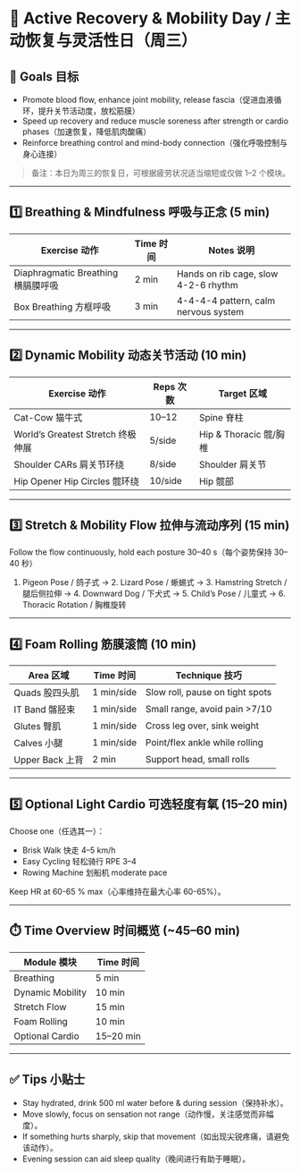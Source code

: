 # 🧘 Active Recovery & Mobility Day / 主动恢复与灵活性日（周三）

## 🎯 Goals 目标

- Promote blood flow, enhance joint mobility, release fascia（促进血液循环，提升关节活动度，放松筋膜）
- Speed up recovery and reduce muscle soreness after strength or cardio phases（加速恢复，降低肌肉酸痛）
- Reinforce breathing control and mind-body connection（强化呼吸控制与身心连接）

> 备注：本日为周三的恢复日，可根据疲劳状况适当缩短或仅做 1–2 个模块。

---

## 1️⃣ Breathing & Mindfulness 呼吸与正念 (5 min)

| Exercise 动作 | Time 时间 | Notes 说明 |
|--------------|-----------|------------|
| Diaphragmatic Breathing 横膈膜呼吸 | 2 min | Hands on rib cage, slow 4-2-6 rhythm |
| Box Breathing 方框呼吸 | 3 min | 4-4-4-4 pattern, calm nervous system |

---

## 2️⃣ Dynamic Mobility 动态关节活动 (10 min)

| Exercise 动作 | Reps 次数 | Target 区域 |
|---------------|-----------|-------------|
| Cat-Cow 猫牛式 | 10–12 | Spine 脊柱 |
| World’s Greatest Stretch 终极伸展 | 5/side | Hip & Thoracic 髋/胸椎 |
| Shoulder CARs 肩关节环绕 | 8/side | Shoulder 肩关节 |
| Hip Opener Hip Circles 髋环绕 | 10/side | Hip 髋部 |

---

## 3️⃣ Stretch & Mobility Flow 拉伸与流动序列 (15 min)

Follow the flow continuously, hold each posture 30–40 s（每个姿势保持 30–40 秒）

1. Pigeon Pose / 鸽子式 → 2. Lizard Pose / 蜥蜴式 → 3. Hamstring Stretch / 腿后侧拉伸 → 4. Downward Dog / 下犬式 → 5. Child’s Pose / 儿童式 → 6. Thoracic Rotation / 胸椎旋转

---

## 4️⃣ Foam Rolling 筋膜滚筒 (10 min)

| Area 区域 | Time 时间 | Technique 技巧 |
|-----------|----------|----------------|
| Quads 股四头肌 | 1 min/side | Slow roll, pause on tight spots |
| IT Band 髂胫束 | 1 min/side | Small range, avoid pain >7/10 |
| Glutes 臀肌 | 1 min/side | Cross leg over, sink weight |
| Calves 小腿 | 1 min/side | Point/flex ankle while rolling |
| Upper Back 上背 | 2 min | Support head, small rolls |

---

## 5️⃣ Optional Light Cardio 可选轻度有氧 (15–20 min)

Choose one（任选其一）：

- Brisk Walk 快走 4–5 km/h
- Easy Cycling 轻松骑行 RPE 3–4
- Rowing Machine 划船机 moderate pace

Keep HR at 60-65 % max（心率维持在最大心率 60-65%）。

---

## ⏱️ Time Overview 时间概览 (~45–60 min)

| Module 模块 | Time 时间 |
|-------------|-----------|
| Breathing | 5 min |
| Dynamic Mobility | 10 min |
| Stretch Flow | 15 min |
| Foam Rolling | 10 min |
| Optional Cardio | 15–20 min |

---

## ✅ Tips 小贴士

- Stay hydrated, drink 500 ml water before & during session（保持补水）。
- Move slowly, focus on sensation not range（动作慢，关注感觉而非幅度）。
- If something hurts sharply, skip that movement（如出现尖锐疼痛，请避免该动作）。
- Evening session can aid sleep quality（晚间进行有助于睡眠）。 